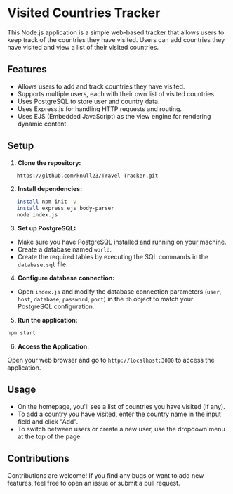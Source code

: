 # Visited Countries Tracker

This Node.js application is a simple web-based tracker that allows users to keep track of the countries they have visited. Users can add countries they have visited and view a list of their visited countries.

## Features

- Allows users to add and track countries they have visited.
- Supports multiple users, each with their own list of visited countries.
- Uses PostgreSQL to store user and country data.
- Uses Express.js for handling HTTP requests and routing.
- Uses EJS (Embedded JavaScript) as the view engine for rendering dynamic content.

## Setup

1. **Clone the repository:**
```bash
   https://github.com/knull23/Travel-Tracker.git
```
2. **Install dependencies:**
```bash
   install npm init -y
   install express ejs body-parser
   node index.js
```
3. **Set up PostgreSQL:**

- Make sure you have PostgreSQL installed and running on your machine.
- Create a database named `world`.
- Create the required tables by executing the SQL commands in the `database.sql` file.

4. **Configure database connection:**

- Open `index.js` and modify the database connection parameters (`user`, `host`, `database`, `password`, `port`) in the `db` object to match your PostgreSQL configuration.

5. **Run the application:**
```bash
npm start
```
6. **Access the Application:**

Open your web browser and go to `http://localhost:3000` to access the application.

## Usage

- On the homepage, you'll see a list of countries you have visited (if any).
- To add a country you have visited, enter the country name in the input field and click "Add".
- To switch between users or create a new user, use the dropdown menu at the top of the page.

## Contributions
Contributions are welcome! If you find any bugs or want to add new features, feel free to open an issue or submit a pull request.

